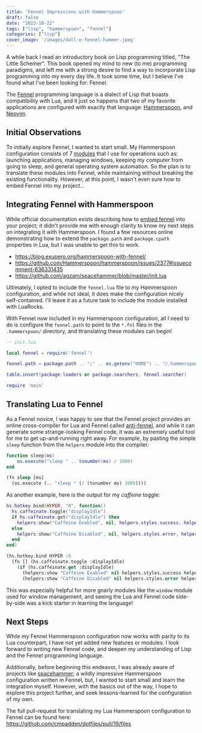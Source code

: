 ```yaml
---
title: 'Fennel Impressions with Hammerspoon'
draft: false
date: "2023-10-22"
tags: ["lisp", "hammerspoon", "fennel"]
categories: ["lisp"]
cover_image: '/images/dall-e-fennel-hammer.jpeg'
---
```


A while back I read an introductory book on Lisp programming titled, "The Little
Schemer". This book opened my mind to new (to me) programming paradigms, and left me
with a strong desire to find a way to incorporate Lisp programming into my every day
life. It took some time, but I believe I've found what I've been looking for: Fennel.

<!--more-->

The [Fennel][1] programming language is a dialect of Lisp that boasts compatibility with
Lua, and it just so happens that two of my favorite applications are configured with
exactly that language: [Hammerspoon][2], and [Neovim][3].

## Initial Observations

To initially explore Fennel, I wanted to start small. My Hammerspoon configuration
consists of 7 [modules][4] that I use for operations such as: launching applications,
managing windows, keeping my computer from going to sleep, and general operating system
automation. So the plan is to translate these modules into Fennel, while maintaining
without breaking the existing functionality. However, at this point, I wasn't even sure
how to embed Fennel into my project...

## Integrating Fennel with Hammerspoon

While official documentation exists describing how to [embed fennel][5] into your
project; it didn't provide me with enough clarity to know my next steps on integrating
it with Hammerspoon. I found a few resources online demonstrating how to extend the
`package.path` and `package.cpath` properties in Lua, but I was unable to get this to
work.

* https://blog.exupero.org/hammerspoon-with-fennel/
* https://github.com/Hammerspoon/hammerspoon/issues/2377#issuecomment-636331435
* https://github.com/agzam/spacehammer/blob/master/init.lua

Ultimately, I opted to include the `fennel.lua` file to my Hammerspoon configuration,
and while not ideal, it does make the configuration nicely self-contained. I'll leave it
as a future task to include the module installed with LuaRocks.

With Fennel now included in my Hammerspoon configuration, all I need to do is configure
the `fennel.path` to point to the `*.fnl` files in the `.hammerspoon/` directory, and
ttranslating these modules can begin!

```lua
-- init.lua

local fennel = require('fennel')

fennel.path = package.path .. ";" .. os.getenv("HOME") .. "/.hammerspoon/?.fnl"

table.insert(package.loaders or package.searchers, fennel.searcher)

require 'main'
```

## Translating Lua to Fennel

As a Fennel novice, I was happy to see that the Fennel project provides an online
cross-compiler for Lua and Fennel called [anti-fennel][6], and while it can generate some
strange-looking Fennel code, it was an extremely useful tool for me to get
up-and-running right away. For example, by pasting the simple `sleep` function
from the `helpers` module into the compiler:

```lua
function sleep(ms)
    os.execute("sleep " .. tonumber(ms) / 1000)
end
```

```lisp
(fn sleep [ms]
  (os.execute (.. "sleep " (/ (tonumber ms) 1000))))
```

As another example, here is the output for my _caffeine_ toggle:

```lua
hs.hotkey.bind(HYPER, "0", function()
  hs.caffeinate.toggle("displayIdle")
  if hs.caffeinate.get("displayIdle") then
    helpers:show("Caffeine Enabled", nil, helpers.styles.success, helpers.assets.check)
  else
    helpers:show("Caffeine Disabled", nil, helpers.styles.error, helpers.assets.ban)
  end
end)
```

```lisp
(hs.hotkey.bind HYPER :0
  (fn [] (hs.caffeinate.toggle :displayIdle)
    (if (hs.caffeinate.get :displayIdle)
      (helpers:show "Caffeine Enabled" nil helpers.styles.success helpers.assets.check)
      (helpers:show "Caffeine Disabled" nil helpers.styles.error helpers.assets.ban))))	
```

This was especially helpful for more gnarly modules like the `window` module used for
window management, and seeing the Lua and Fennel code side-by-side was a kick starter in
learning the language!

## Next Steps

While my Fennel Hammerspoon configuration now works with parity to its Lua counterpart,
I have not yet added new features or modules. I look forward to writing new Fennel code,
and deepen my understanding of Lisp and the Fennel programming language.

Additionally, before beginning this endeavor, I was already aware of projects like
[spacehammer][7]; a wildly impressive Hammerspoon configuration written in Fennel, but,
I wanted to start small and learn the integration myself. However, with the basics out
of the way, I hope to explore this project further, and seek lessons-learned for the
configuration of my own.

The full pull-request for translating my Lua Hammerspoon configuration to Fennel can be
found here: https://github.com/cmpadden/dotfiles/pull/19/files


[1]: https://fennel-lang.org/
[2]: https://www.hammerspoon.org/
[3]: https://neovim.io/
[4]: https://github.com/cmpadden/dotfiles/tree/795749fa17e1310bb001bb7deaa22be8689f0027/hammerspoon/.hammerspoon/modules
[5]: https://fennel-lang.org/setup#embedding-fennel
[6]: https://fennel-lang.org/see
[7]: https://github.com/agzam/spacehammer
